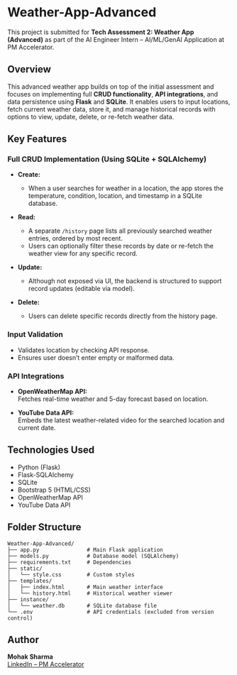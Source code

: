 
# Weather-App-Advanced

This project is submitted for **Tech Assessment 2: Weather App (Advanced)** as part of the AI Engineer Intern – AI/ML/GenAI Application at PM Accelerator.

## Overview

This advanced weather app builds on top of the initial assessment and focuses on implementing full **CRUD functionality**, **API integrations**, and data persistence using **Flask** and **SQLite**. It enables users to input locations, fetch current weather data, store it, and manage historical records with options to view, update, delete, or re-fetch weather data.

## Key Features

### Full CRUD Implementation (Using SQLite + SQLAlchemy)

- **Create:**  
  - When a user searches for weather in a location, the app stores the temperature, condition, location, and timestamp in a SQLite database.

- **Read:**  
  - A separate `/history` page lists all previously searched weather entries, ordered by most recent.
  - Users can optionally filter these records by date or re-fetch the weather view for any specific record.

- **Update:**  
  - Although not exposed via UI, the backend is structured to support record updates (editable via model).

- **Delete:**  
  - Users can delete specific records directly from the history page.

### Input Validation

- Validates location by checking API response.
- Ensures user doesn’t enter empty or malformed data.

### API Integrations

- **OpenWeatherMap API:**  
  Fetches real-time weather and 5-day forecast based on location.

- **YouTube Data API:**  
  Embeds the latest weather-related video for the searched location and current date.

## Technologies Used

- Python (Flask)
- Flask-SQLAlchemy
- SQLite
- Bootstrap 5 (HTML/CSS)
- OpenWeatherMap API
- YouTube Data API

## Folder Structure

```
Weather-App-Advanced/
├── app.py               # Main Flask application
├── models.py            # Database model (SQLAlchemy)
├── requirements.txt     # Dependencies
├── static/
│   └── style.css        # Custom styles
├── templates/
│   ├── index.html       # Main weather interface
│   └── history.html     # Historical weather viewer
├── instance/
│   └── weather.db       # SQLite database file
└── .env                 # API credentials (excluded from version control)
```

## Author

**Mohak Sharma**  
[LinkedIn – PM Accelerator](https://www.linkedin.com/company/product-manager-accelerator)
